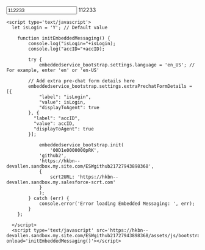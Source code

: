 <html>
  <body>
      <input type="text" id="accID" name="accID" value="112233"/>
      <label for="accID">112233</label>
    
    <script type='text/javascript'>
      let isLogin = 'Y'; // Default value
      
      	function initEmbeddedMessaging() {
			console.log("isLogin="+isLogin);
			console.log("accID="+accID);

      		try {
      			embeddedservice_bootstrap.settings.language = 'en_US'; // For example, enter 'en' or 'en-US'

  			// Add extra pre-chat form details here
			embeddedservice_bootstrap.settings.extraPrechatFormDetails = [{
			    "label": "isLogin",
			    "value": isLogin,
			    "displayToAgent": true
			}, {
			  "label": "accID",
			  "value": accID,
			  "displayToAgent": true
			}];
      
      			embeddedservice_bootstrap.init(
      				'00D1e0000000pRK',
				'github2',
				'https://hkbn--devallen.sandbox.my.site.com/ESWgithub21727943898368',
				{
					scrt2URL: 'https://hkbn--devallen.sandbox.my.salesforce-scrt.com'
				}
      			);
      		} catch (err) {
      			console.error('Error loading Embedded Messaging: ', err);
      		}
      	};

      </script>
      <script type='text/javascript' src='https://hkbn--devallen.sandbox.my.site.com/ESWgithub21727943898368/assets/js/bootstrap.min.js' onload='initEmbeddedMessaging()'></script>
  </body>
</html>
